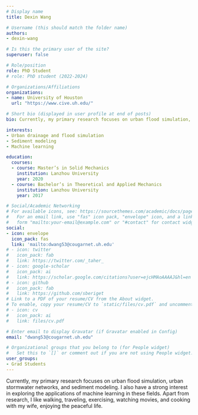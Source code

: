```yaml
---
# Display name
title: Dexin Wang

# Username (this should match the folder name)
authors:
- dexin-wang

# Is this the primary user of the site?
superuser: false

# Role/position
role: PhD Student
# role: PhD student (2022-2024)

# Organizations/Affiliations
organizations:
- name: University of Houston
  url: "https://www.cive.uh.edu/"

# Short bio (displayed in user profile at end of posts)
bio: Currently, my primary research focuses on urban flood simulation, urban stormwater networks, and sediment modeling.

interests:
- Urban drainage and flood simulation
- Sediment modeling
- Machine learning 

education:
  courses:
  - course: Master’s in Solid Mechanics 
    institution: Lanzhou University
    year: 2020
  - course: Bachelor’s in Theoretical and Applied Mechanics
    institution: Lanzhou University
    year: 2017

# Social/Academic Networking
# For available icons, see: https://sourcethemes.com/academic/docs/page-builder/#icons
#   For an email link, use "fas" icon pack, "envelope" icon, and a link in the
#   form "mailto:your-email@example.com" or "#contact" for contact widget.
social:
- icon: envelope
  icon_pack: fas
  link: 'mailto:dwang53@cougarnet.uh.edu'
# - icon: twitter
#   icon_pack: fab
#   link: https://twitter.com/_taher_
# - icon: google-scholar
#   icon_pack: ai
#   link: https://scholar.google.com/citations?user=ejcHMAoAAAAJ&hl=en
# - icon: github
#   icon_pack: fab
#   link: https://github.com/sberiget
# Link to a PDF of your resume/CV from the About widget.
# To enable, copy your resume/CV to `static/files/cv.pdf` and uncomment the lines below.
# - icon: cv
#   icon_pack: ai
#   link: files/cv.pdf

# Enter email to display Gravatar (if Gravatar enabled in Config)
email: "dwang53@cougarnet.uh.edu"

# Organizational groups that you belong to (for People widget)
#   Set this to `[]` or comment out if you are not using People widget.
user_groups:
- Grad Students
---
```


Currently, my primary research focuses on urban flood simulation, urban stormwater networks, and sediment modeling. I also have a strong interest in exploring the applications of machine learning in these fields.
Apart from research, I like walking, traveling, exercising, watching movies, and cooking with my wife, enjoying the peaceful life.

